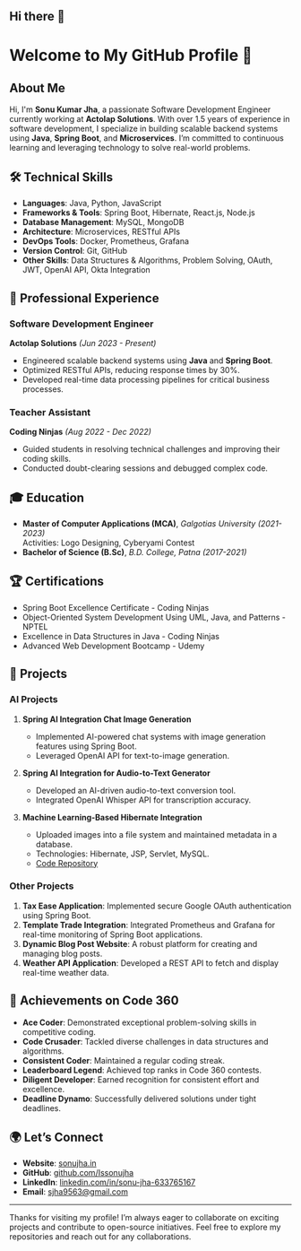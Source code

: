 ## Hi there 👋

<!--
**Issonujha/Issonujha** is a ✨ _special_ ✨ repository because its `README.md` (this file) appears on your GitHub profile.

Here are some ideas to get you started:

- 🔭 I’m currently working on ...
- 🌱 I’m currently learning ...
- 👯 I’m looking to collaborate on ...
- 🤔 I’m looking for help with ...
- 💬 Ask me about ...
- 📫 How to reach me: ...
- 😄 Pronouns: ...
- ⚡ Fun fact: ...
-->


# Welcome to My GitHub Profile 👋

## About Me

Hi, I'm **Sonu Kumar Jha**, a passionate Software Development Engineer currently working at **Actolap Solutions**. With over 1.5 years of experience in software development, I specialize in building scalable backend systems using **Java**, **Spring Boot**, and **Microservices**. I’m committed to continuous learning and leveraging technology to solve real-world problems.

## 🛠️ Technical Skills

- **Languages**: Java, Python, JavaScript
- **Frameworks & Tools**: Spring Boot, Hibernate, React.js, Node.js
- **Database Management**: MySQL, MongoDB
- **Architecture**: Microservices, RESTful APIs
- **DevOps Tools**: Docker, Prometheus, Grafana
- **Version Control**: Git, GitHub
- **Other Skills**: Data Structures & Algorithms, Problem Solving, OAuth, JWT, OpenAI API, Okta Integration

## 💼 Professional Experience

### **Software Development Engineer**
**Actolap Solutions** *(Jun 2023 - Present)*
- Engineered scalable backend systems using **Java** and **Spring Boot**.
- Optimized RESTful APIs, reducing response times by 30%.
- Developed real-time data processing pipelines for critical business processes.

### **Teacher Assistant**
**Coding Ninjas** *(Aug 2022 - Dec 2022)*
- Guided students in resolving technical challenges and improving their coding skills.
- Conducted doubt-clearing sessions and debugged complex code.

## 🎓 Education

- **Master of Computer Applications (MCA)**, *Galgotias University* *(2021-2023)*  
  Activities: Logo Designing, Cyberyami Contest
- **Bachelor of Science (B.Sc)**, *B.D. College, Patna* *(2017-2021)*

## 🏆 Certifications

- Spring Boot Excellence Certificate - Coding Ninjas
- Object-Oriented System Development Using UML, Java, and Patterns - NPTEL
- Excellence in Data Structures in Java - Coding Ninjas
- Advanced Web Development Bootcamp - Udemy

## 🌟 Projects

### AI Projects

1. **Spring AI Integration Chat Image Generation**
   - Implemented AI-powered chat systems with image generation features using Spring Boot.
   - Leveraged OpenAI API for text-to-image generation.

2. **Spring AI Integration for Audio-to-Text Generator**
   - Developed an AI-driven audio-to-text conversion tool.
   - Integrated OpenAI Whisper API for transcription accuracy.

3. **Machine Learning-Based Hibernate Integration**
   - Uploaded images into a file system and maintained metadata in a database.
   - Technologies: Hibernate, JSP, Servlet, MySQL.  
   - [Code Repository](https://github.com/Issonujha/hybernate/tree/master/hibernate_integration_jsp_servlet)

### Other Projects

1. **Tax Ease Application**: Implemented secure Google OAuth authentication using Spring Boot.
2. **Template Trade Integration**: Integrated Prometheus and Grafana for real-time monitoring of Spring Boot applications.
3. **Dynamic Blog Post Website**: A robust platform for creating and managing blog posts.
4. **Weather API Application**: Developed a REST API to fetch and display real-time weather data.

## 🚀 Achievements on Code 360

- **Ace Coder**: Demonstrated exceptional problem-solving skills in competitive coding.
- **Code Crusader**: Tackled diverse challenges in data structures and algorithms.
- **Consistent Coder**: Maintained a regular coding streak.
- **Leaderboard Legend**: Achieved top ranks in Code 360 contests.
- **Diligent Developer**: Earned recognition for consistent effort and excellence.
- **Deadline Dynamo**: Successfully delivered solutions under tight deadlines.

## 🌍 Let’s Connect

- **Website**: [sonujha.in](http://sonujha.in)
- **GitHub**: [github.com/Issonujha](https://github.com/Issonujha)
- **LinkedIn**: [linkedin.com/in/sonu-jha-633765167](https://linkedin.com/in/sonu-jha-633765167)
- **Email**: [sjha9563@gmail.com](mailto:sjha9563@gmail.com)

---

Thanks for visiting my profile! I’m always eager to collaborate on exciting projects and contribute to open-source initiatives. Feel free to explore my repositories and reach out for any collaborations.


